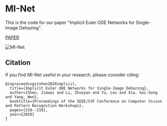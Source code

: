 # MI-Net

This is the code for our paper "Implicit Euler ODE Networks for Single-Image Dehazing".

[PAPER](https://openaccess.thecvf.com/content_CVPRW_2020/papers/w14/Shen_Implicit_Euler_ODE_Networks_for_Single-Image_Dehazing_CVPRW_2020_paper.pdf)

![MI-Net](https://github.com/Jiawei-Shen/MI-Net/blob/master/fig/MI-Net.png)

Citation
-----
If you find MI-Net useful in your research, please consider citing:

```
@inproceedings{shen2020implicit,
  title={Implicit Euler ODE Networks for Single-Image Dehazing},
  author={Shen, Jiawei and Li, Zhuoyan and Yu, Lei and Xia, Gui-Song and Yang, Wen},
  booktitle={Proceedings of the IEEE/CVF Conference on Computer Vision and Pattern Recognition Workshops},
  pages={218--219},
  year={2020}
}
```
